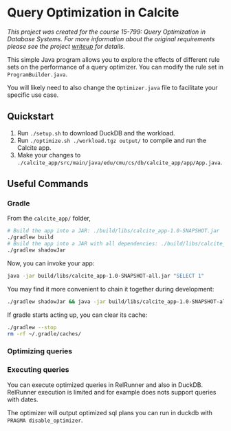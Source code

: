 # Query Optimization in Calcite

*This project was created for the course 15-799: Query Optimization in Database Systems. For more information about the original requirements please see the project [writeup](https://15799.courses.cs.cmu.edu/spring2025/project1.html) for details.*

This simple Java program allows you to explore the effects of different rule sets on the performance of a query optimizer. You can modify the rule set in `ProgramBuilder.java`. 

You will likely need to also change the `Optimizer.java` file to facilitate your specific use case.




## Quickstart

1. Run `./setup.sh` to download DuckDB and the workload.
2. Run `./optimize.sh ./workload.tgz output/` to compile and run the Calcite app.
3. Make your changes to `./calcite_app/src/main/java/edu/cmu/cs/db/calcite_app/app/App.java`.

## Useful Commands

### Gradle

From the `calcite_app/` folder,

```bash
# Build the app into a JAR: ./build/libs/calcite_app-1.0-SNAPSHOT.jar
./gradlew build
# Build the app into a JAR with all dependencies: ./build/libs/calcite_app-1.0-SNAPSHOT-all.jar
./gradlew shadowJar
```

Now, you can invoke your app:

```bash
java -jar build/libs/calcite_app-1.0-SNAPSHOT-all.jar "SELECT 1"
```

You may find it more convenient to chain it together during development:

```bash
./gradlew shadowJar && java -jar build/libs/calcite_app-1.0-SNAPSHOT-all.jar "SELECT 1"
```

If gradle starts acting up, you can clear its cache:

```bash
./gradlew --stop
rm -rf ~/.gradle/caches/ 
```

### Optimizing queries

### Executing queries
You can execute optimized queries in RelRunner and also in DuckDB. RelRunner execution is limited and for example does nots support queries with dates.

The optimizer will output optimized sql plans you can run in duckdb with `PRAGMA disable_optimizer`.